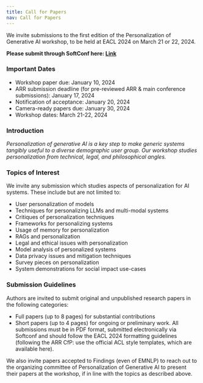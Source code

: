 ```yaml
---
title: Call for Papers
nav: Call for Papers
---
```


We invite submissions to the first edition of the Personalization of Generative AI workshop, to be held at EACL 2024 on March 21 or 22, 2024.

**Please submit through SoftConf here: [Link](https://softconf.com/eacl2024/PERSONALIZE-2024/)**

### Important Dates
* Workshop paper due: January 10, 2024
* ARR submission deadline (for pre-reviewed ARR & main conference submissions): January 17, 2024
* Notification of acceptance: January 20, 2024
* Camera-ready papers due: January 30, 2024
* Workshop dates: March 21-22, 2024

### Introduction
*Personalization of generative AI is a key step to make generic systems tangibly useful to a diverse demographic user group. Our workshop studies personalization from technical, legal, and philosophical angles.*

### Topics of Interest

We invite any submission which studies aspects of personalization for AI systems. These include but are not limited to:
<!-- With this in mind, the Personalization of Generative AI workshop invites contributions related but not limited to the following topics: -->

*  User personalization of models
*  Techniques for personalizing LLMs and multi-modal systems
*  Critiques of personalization techniques
*  Frameworks for personalizing systems
*  Usage of memory for personalization
*  RAGs and personalization
*  Legal and ethical issues with personalization
*  Model analysis of personalized systems
*  Data privacy issues and mitigation techniques
*  Survey pieces on personalization
*  System demonstrations for social impact use-cases

### Submission Guidelines
Authors are invited to submit original and unpublished research papers in the following categories:

*  Full papers (up to 8 pages) for substantial contributions
*  Short papers (up to 4 pages) for ongoing or preliminary work.
All submissions must be in PDF format, submitted electronically via Softconf and should follow the EACL 2024 formatting guidelines (following the ARR CfP: use the official ACL style templates, which are available here).

We also invite papers accepted to Findings (even of EMNLP) to reach out to the organizing committee of Personalization of Generative AI to present their papers at the workshop, if in line with the topics as described above.



<!-- [//]: # ({% capture text %}Note:)

[//]: # (There are *soft* limits and guidelines for gh-pages usage: sites should be < 1GB, use < 100GB bandwidth per month, and make < 10 builds per hour.)

[//]: # (If your site exceeds these quotas, GitHub will send you a notice asking you to modify the repository.)

[//]: # (All content must follow the [community guidelines]&#40;https://help.github.com/articles/github-community-guidelines/&#41;, e.g. no violence, obscene sex, or illegal stuff.{% endcapture %})
{% include alert.html text=text color=secondary %} -->
